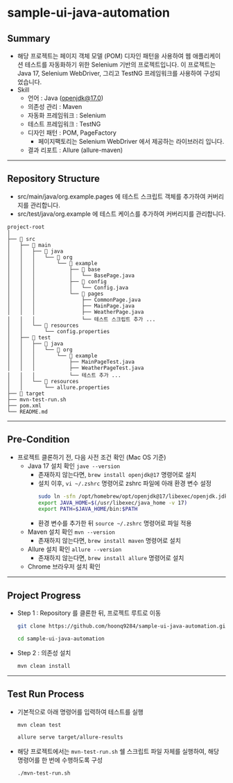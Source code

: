 # sample-ui-java-automation
## Summary
- 해당 프로젝트는 페이지 객체 모델 (POM) 디자인 패턴을 사용하여 웹 애플리케이션 테스트를 자동화하기 위한 Selenium 기반의 프로젝트입니다. 이 프로젝트는 Java 17, Selenium WebDriver, 그리고 TestNG 프레임워크를 사용하여 구성되었습니다.
- Skill
  - 언어 : Java (openjdk@17.0)
  - 의존성 관리 : Maven
  - 자동화 프레임워크 : Selenium
  - 테스트 프레임워크 : TestNG
  - 디자인 패턴 : POM, PageFactory
    - 페이지팩토리는 Selenium WebDriver 에서 제공하는 라이브러리 입니다.
  - 결과 리포트 : Allure (allure-maven)
---
## Repository Structure
- src/main/java/org.example.pages 에 테스트 스크립트 객체를 추가하여 커버리지를 관리합니다.
- src/test/java/org.example 에 테스트 케이스를 추가하여 커버리지를 관리합니다.
```
project-root
│
├── 📁 src
│   ├── 📁 main
│   │   ├── 📁 java
│   │   │   └── 📁 org
│   │   │       └── 📁 example
│   │   │           ├── 📁 base
│   │   │           │   └── BasePage.java
│   │   │           ├── 📁 config
│   │   │           │   └── Config.java
│   │   │           └── 📁 pages
│   │   │               ├── CommonPage.java
│   │   │               ├── MainPage.java
│   │   │               ├── WeatherPage.java
│   │   │               └── 테스트 스크립트 추가 ...
│   │   └── 📁 resources
│   │       └── config.properties
│   ├── 📁 test
│   │   ├── 📁 java
│   │   │   └── 📁 org
│   │   │       └── 📁 example
│   │   │           ├── MainPageTest.java
│   │   │           ├── WeatherPageTest.java
│   │   │           └── 테스트 추가 ...
│   │   └── 📁 resources
│   │       └── allure.properties
├── 📁 target
├── mvn-test-run.sh
├── pom.xml
└── README.md
```
---
## Pre-Condition
- 프로젝트 클론하기 전, 다음 사전 조건 확인 (Mac OS 기준)
  - Java 17 설치 확인 `jave --version`
    - 존재하지 않는다면, `brew install openjdk@17` 명령어로 설치
    - 설치 이후, `vi ~/.zshrc` 명령어로 zshrc 파일에 아래 환경 변수 설정
        ```bash
        sudo ln -sfn /opt/homebrew/opt/openjdk@17/libexec/openjdk.jdk /Library/Java/JavaVirtualMachines/openjdk-17.jdk
        export JAVA_HOME=$(/usr/libexec/java_home -v 17)
        export PATH=$JAVA_HOME/bin:$PATH
        ```
    - 환경 변수를 추가한 뒤 `source ~/.zshrc` 명령어로 파일 적용
  - Maven 설치 확인 `mvn --version`
    - 존재하지 않는다면, `brew install maven` 명령어로 설치
  - Allure 설치 확인 `allure --version`
    - 존재하지 않는다면, `brew install allure` 명령어로 설치
  - Chrome 브라우저 설치 확인
---
## Project Progress
- Step 1 : Repository 를 클론한 뒤, 프로젝트 루트로 이동
  ```bash
  git clone https://github.com/hoonq9284/sample-ui-java-automation.git
  ```
  ```bash
  cd sample-ui-java-automation
  ```

- Step 2 : 의존성 설치
  ```bash
  mvn clean install
  ```
---
## Test Run Process
- 기본적으로 아래 명령어를 입력하여 테스트를 실행
  ```bash
  mvn clean test
  ```
  ```bash
  allure serve target/allure-results
  ```
- 해당 프로젝트에서는 `mvn-test-run.sh` 쉘 스크립트 파일 자체를 실행하여, 해당 명령어를 한 번에 수행하도록 구성
  ```bash
  ./mvn-test-run.sh
  ```